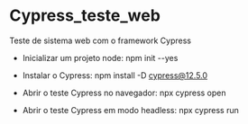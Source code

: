 # Cypress_teste_web

Teste de sistema web com o framework Cypress

* Inicializar um projeto node:
npm init --yes

* Instalar o Cypress:
npm install -D cypress@12.5.0

* Abrir o teste Cypress no navegador:
npx cypress open

* Abrir o teste Cypress em modo headless:
npx cypress run
